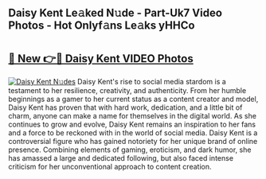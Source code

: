 ## Daisy Kent Le𝚊ked N𝚞de - Part-Uk7 Video Photos - Hot Onlyf𝚊ns Le𝚊ks yHHCo

# <h2><a href="http://ab94335.deff.icu/?id=Daisy+Kent">🔗 New 👉🔴 Daisy Kent VIDEO Photos</a></h2>

[![Daisy Kent N𝚞des](https://i.imgur.com/rIISA9y.gif)](http://ab94335.deff.icu/?id=Daisy+Kent)
Daisy Kent's rise to social media stardom is a testament to her resilience, creativity, and authenticity. From her humble beginnings as a gamer to her current status as a content creator and model, Daisy Kent has proven that with hard work, dedication, and a little bit of charm, anyone can make a name for themselves in the digital world. As she continues to grow and evolve, Daisy Kent remains an inspiration to her fans and a force to be reckoned with in the world of social media. Daisy Kent is a controversial figure who has gained notoriety for her unique brand of online presence. Combining elements of gaming, eroticism, and dark humor, she has amassed a large and dedicated following, but also faced intense criticism for her unconventional approach to content creation.
